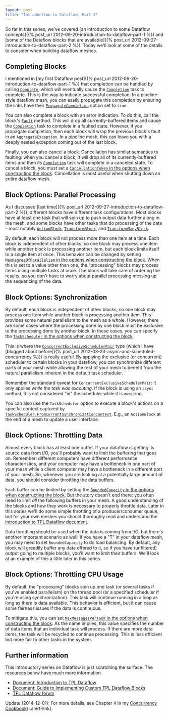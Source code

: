 ```yaml
---
layout: post
title: "Introduction to Dataflow, Part 3"
---
```

So far in this series, we've covered [an introduction to some Dataflow concepts]({% post_url 2012-09-20-introduction-to-dataflow-part-1 %}) and [some of the Dataflow blocks that are available]({% post_url 2012-09-27-introduction-to-dataflow-part-2 %}). Today we'll look at some of the details to consider when building dataflow meshes.

## Completing Blocks

I mentioned in [my first Dataflow post]({% post_url 2012-09-20-introduction-to-dataflow-part-1 %}) that completion can be handled by calling [`Complete`](http://msdn.microsoft.com/en-us/library/system.threading.tasks.dataflow.idataflowblock.complete.aspx), which will eventually cause the [`Completion`](http://msdn.microsoft.com/en-us/library/system.threading.tasks.dataflow.idataflowblock.completion.aspx) task to complete. This is the way to indicate successful completion. In a pipeline-style dataflow mesh, you can easily propagate this completion by ensuring the links have their [`PropagateCompletion`](http://msdn.microsoft.com/en-us/library/system.threading.tasks.dataflow.dataflowlinkoptions.propagatecompletion.aspx) option set to `true`.

You can also complete a block with an error indication. To do this, call the block's [`Fault`](http://msdn.microsoft.com/en-us/library/system.threading.tasks.dataflow.idataflowblock.fault.aspx) method. This will drop all currently-buffered items and cause the [`Completion`](http://msdn.microsoft.com/en-us/library/system.threading.tasks.dataflow.idataflowblock.completion.aspx) task to complete in a faulted state. However, if you propagate completion, then each block will wrap the previous block's fault in an `AggregateException`. In a pipeline mesh, this can leave you with a deeply nested exception coming out of the last block.

Finally, you can also cancel a block. Cancellation has similar semantics to faulting: when you cancel a block, it will drop all of its currently-buffered items and then its [`Completion`](http://msdn.microsoft.com/en-us/library/system.threading.tasks.dataflow.idataflowblock.completion.aspx) task will complete in a canceled state. To cancel a block, you must set a [`CancellationToken` in the options when constructing the block](http://msdn.microsoft.com/en-us/library/system.threading.tasks.dataflow.dataflowblockoptions.cancellationtoken.aspx). Cancellation is most useful when shutting down an entire dataflow mesh.

## Block Options: Parallel Processing

As I discussed [last time]({% post_url 2012-09-27-introduction-to-dataflow-part-2 %}), different blocks have different task configurations. Most blocks have at least one task that will spin up to push output data further along in the mesh, and some blocks have other tasks that do processing of the data - most notably [`ActionBlock`](http://msdn.microsoft.com/en-us/library/hh194684.aspx), [`TransformBlock`](http://msdn.microsoft.com/en-us/library/hh194782.aspx), and [`TransformManyBlock`](http://msdn.microsoft.com/en-us/library/hh194784.aspx).

By default, each block will not process more than one item at a time. Each block is independent of other blocks, so one block may process one item while another block is processing another item, but each block limits itself to a single item at once. This behavior can be changed by setting [`MaxDegreeOfParallelism` in the options when constructing the block](http://msdn.microsoft.com/en-us/library/system.threading.tasks.dataflow.executiondataflowblockoptions.maxdegreeofparallelism.aspx). When this is set to a value other than one, the "processing" blocks may process items using multiple tasks at once. The block will take care of ordering the results, so you don't have to worry about parallel processing messing up the sequencing of the data.

## Block Options: Synchronization

By default, each block is independent of other blocks, so one block may process one item while another block is processing another item. This provides some natural parallelism to the mesh as a whole. However, there are some cases where the processing done by one block must be exclusive to the processing done by another block. In these cases, you can specify the [`TaskScheduler` in the options when constructing the block](http://msdn.microsoft.com/en-us/library/system.threading.tasks.dataflow.dataflowblockoptions.taskscheduler.aspx).

This is where the [`ConcurrentExclusiveSchedulerPair`](http://msdn.microsoft.com/en-us/library/system.threading.tasks.concurrentexclusiveschedulerpair.aspx) type (which I have [blogged about before]({% post_url 2012-08-23-async-and-scheduled-concurrency %})) is really useful. By applying the exclusive (or concurrent) scheduler to certain blocks in your dataflow, you can synchronize different parts of your mesh while allowing the rest of your mesh to benefit from the natural parallelism inherent in the default task scheduler.

Remember the standard caveat for `ConcurrentExclusiveSchedulerPair`: it only applies _while the task was executing_. If the block is using an `async` method, it is not considered "in" the scheduler while it is `await`ing.

You can also use the `TaskScheduler` option to execute a block's actions on a specific context captured by [`TaskScheduler.FromCurrentSynchronizationContext`](http://msdn.microsoft.com/en-us/library/system.threading.tasks.taskscheduler.fromcurrentsynchronizationcontext.aspx). E.g., an `ActionBlock` at the end of a mesh to update a user interface.

## Block Options: Throttling Data

Almost every block has at least one buffer. If your dataflow is getting its source data from I/O, you'll probably want to limit the buffering that goes on. Remember: different computers have different performance characteristics, and your computer may have a bottleneck in one part of your mesh while a client computer may have a bottleneck in a different part of your mesh. So, whenever you are looking at a potentially large amount of data, you should consider throttling the data buffers.

Each buffer can be limited by setting the [`BoundedCapacity` in the options when constructing the block](http://msdn.microsoft.com/en-us/library/system.threading.tasks.dataflow.dataflowblockoptions.boundedcapacity.aspx). But the story doesn't end there: you often need to limit _all_ the following buffers in your mesh. A good understanding of the blocks and how they work is necessary to properly throttle data. Later in this series we'll do some simple throttling of a producer/consumer queue, but for your own meshes you should thoroughly read and understand the [Introduction to TPL Dataflow document](http://www.microsoft.com/en-us/download/details.aspx?id=14782).

Data throttling should be used when the data is coming from I/O, but there's another important scenario as well: if you have a "T" in your dataflow mesh, you may need to set `BoundedCapacity` to do load balancing. By default, any block will greedily buffer any data offered to it, so if you have (unfiltered) output going to multiple blocks, you'll want to limit their buffers. We'll look at an example of this a little later in this series.

## Block Options: Throttling CPU Usage

By default, the "processing" blocks spin up one task (or several tasks if you've enabled parallelism) on the thread pool (or a specified scheduler if you're using synchronization). This task will continue running in a loop as long as there is data available. This behavior is efficient, but it can cause some fairness issues if the data is continuous.

To mitigate this, you can set [`MaxMessagesPerTask` in the options when constructing the block](http://msdn.microsoft.com/en-us/library/system.threading.tasks.dataflow.dataflowblockoptions.maxmessagespertask.aspx). As the name implies, this value specifies the number of data items that an individual task will process. If there are more data items, the task will be recycled to continue processing. This is less efficient but more fair to other tasks in the system.

## Further information

This introductory series on Dataflow is just scratching the surface. The resources below have much more information.

- [Document: Introduction to TPL Dataflow](http://www.microsoft.com/en-us/download/details.aspx?id=14782)
- [Document: Guide to Implementing Custom TPL Dataflow Blocks](http://blogs.msdn.com/b/pfxteam/archive/2011/12/05/10244302.aspx)
- [TPL Dataflow forum](http://social.msdn.microsoft.com/Forums/en/tpldataflow/threads)

<div class="alert alert-info" markdown="1">
<i class="fa fa-hand-o-right fa-2x pull-left"></i>

Update (2014-12-01): For more details, see Chapter 4 in my [Concurrency Cookbook](http://tinyurl.com/ConcurrencyCookbook){:.alert-link}.
</div>
